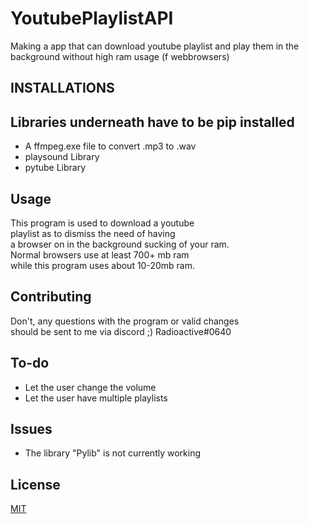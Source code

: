 # YoutubePlaylistAPI
Making a app that can download youtube playlist and play them in the background without high ram usage (f webbrowsers)

## INSTALLATIONS

## Libraries underneath have to be pip installed
* A ffmpeg.exe file to convert .mp3 to .wav
* playsound Library
* pytube Library

## Usage 

  This program is used to download a youtube <br>playlist as to dismiss the need of having <br>a browser on in the background sucking of your ram. <br>Normal browsers use at least 700+ mb ram <br>while this program uses about 10-20mb ram.

## Contributing

  Don't, any questions with the program or valid changes <br>should be sent to me via discord ;) Radioactive#0640

## To-do

* Let the user change the volume   
* Let the user have multiple playlists

## Issues

* The library "Pylib" is not currently working

## License

[MIT](https://choosealicense.com/licenses/mit/)